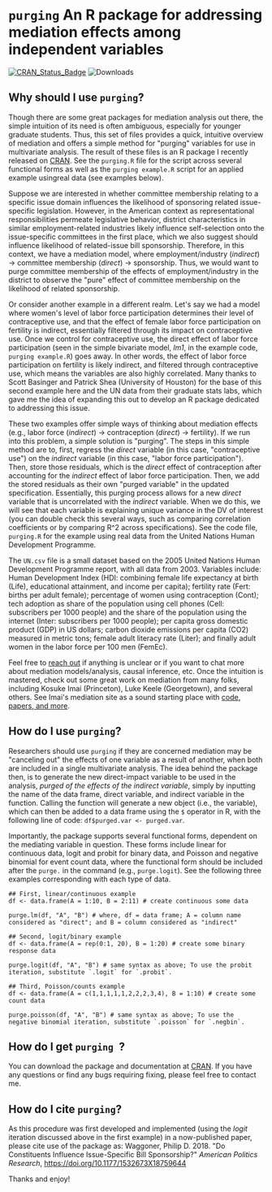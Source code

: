 # `purging` An R package for addressing mediation effects among independent variables
[![CRAN_Status_Badge](http://www.r-pkg.org/badges/version/purging)](http://cran.r-project.org/package=purging)
![Downloads](http://cranlogs.r-pkg.org/badges/purging)

## Why should I use `purging`?

Though there are some great packages for mediation analysis out there, the simple intuition of its need is often ambiguous, especially for younger graduate students. Thus, this set of files provides a quick, intuitive overview of mediation and offers a simple method for "purging" variables for use in multivariate analysis. The result of these files is an R package I recently released on [CRAN](https://CRAN.R-project.org/package=purging). See the `purging.R` file for the script across several functional forms as well as the `purging example.R` script for an applied example usingreal data (see examples below).

Suppose we are interested in whether committee membership relating to a specific issue domain influences the likelihood of sponsoring related issue-specific legislation. However, in the American context as representational responsibilities permeate legislative behavior, district characteristics in similar employment-related industries likely influence self-selection onto the issue-specific committees in the first place, which we also suggest should influence likelihood of related-issue bill sponsorship. Therefore, in this context, we have a mediation model, where employment/industry (_indirect_) -> committee membership (_direct_) -> sponsorship. Thus, we would want to purge committee membership of the effects of employment/industry in the district to observe the "pure" effect of committee membership on the likelihood of related sponsorship. 

Or consider another example in a different realm. Let's say we had a model where women's level of labor force participation determines their level of contraceptive use, and that the effect of female labor force participation on fertility is indirect, essentially filtered through its impact on contraceptive use. Once we control for contraceptive use, the direct effect of labor force participation (seen in the simple bivariate model, _lm1_, in the example code, `purging example.R`) goes away. In other words, the effect of labor force participation on fertility is likely indirect, and filtered through contraceptive use, which means the variables are also highly correlated. Many thanks to Scott Basinger and Patrick Shea (University of Houston) for the base of this second example here and the UN data from their graduate stats labs, which gave me the idea of expanding this out to develop an R package dedicated to addressing this issue.

These two examples offer simple ways of thinking about mediation effects (e.g., labor force (_indirect_) -> contraception (_direct_) -> fertility). If we run into this problem, a simple solution is "purging". The steps in this simple method are to, first, regress the _direct_ variable (in this case, "contraceptive use") on the _indirect_ variable (in this case, "labor force participation"). Then, store those residuals, which is the _direct_ effect of contraception after accounting for the _indirect_ effect of labor force participation. Then, we add the stored residuals as their own "purged variable" in the updated specification. Essentially, this purging process allows for a new _direct_ variable that is uncorrelated with the _indirect_ variable. When we do this, we will see that each variable is explaining unique variance in the DV of interest (you can double check this several ways, such as comparing correlation coefficients or by comparing R^2 across specifications). See the code file, `purging.R` for the example using real data from the United Nations Human Development Programme.

The `UN.csv` file is a small dataset based on the 2005 United Nations Human Development Programme report, with all data from 2003. Variables include: Human Development Index (HDI: combining female life expectancy at birth (Life), educational attainment, and income per capita); fertility rate (Fert: births per adult female); percentage of women using contraception (Cont); tech adoption as share of the population using cell phones (Cell: subscribers per 1000 people) and the share of the population using the internet (Inter: subscribers per 1000 people); per capita gross domestic product (GDP) in US dollars; carbon dioxide emissions per capita (CO2) measured in metric tons; female adult literacy rate (Liter); and finally adult women in the labor force per 100 men (FemEc).

Feel free to [reach out](http://www.philipdwaggoner.com/) if anything is unclear or if you want to chat more about mediation models/analysis, causal inference, etc. Once the intuition is mastered, check out some great work on mediation from many folks, including Kosuke Imai (Princeton), Luke Keele (Georgetown), and several others. See Imai's mediation site as a sound starting place with [code, papers, and more](https://imai.princeton.edu/projects/mechanisms.html). 

## How do I use `purging`?

Researchers should use `purging` if they are concerned mediation may be "canceling out" the effects of one variable as a result of another, when both are included in a single multivariate analysis. The idea behind the package then, is to generate the new direct-impact variable to be used in the analysis, _purged of the effects of the indirect variable_, simply by inputting the name of the data frame, direct variable, and indirect variable in the function. Calling the function will generate a new object (i.e., the variable), which can then be added to a data frame using the `$` operator in R, with the following line of code: `df$purged.var <- purged.var`.

Importantly, the package supports several functional forms, dependent on the mediating variable in question. These forms include linear for continuous data, logit and probit for binary data, and Poisson and negative binomial for event count data, where the functional form should be included after the `purge.` in the command (e.g., `purge.logit`). See the following three examples corresponding with each type of data.

```{r }
## First, linear/continuous example
df <- data.frame(A = 1:10, B = 2:11) # create continuous some data

purge.lm(df, "A", "B") # where, df = data frame; A = column name considered as "direct"; and B = column considered as "indirect"

## Second, logit/binary example
df <- data.frame(A = rep(0:1, 20), B = 1:20) # create some binary response data

purge.logit(df, "A", "B") # same syntax as above; To use the probit iteration, substitute `.logit` for `.probit`.

## Third, Poisson/counts example
df <- data.frame(A = c(1,1,1,1,1,2,2,2,3,4), B = 1:10) # create some count data

purge.poisson(df, "A", "B") # same syntax as above; To use the negative binomial iteration, substitute `.poisson` for `.negbin`.
```

## How do I get `purging `?

You can download the package and documentation at [CRAN](https://CRAN.R-project.org/package=purging). If you have any questions or find any bugs requiring fixing, please feel free to contact me.

## How do I cite `purging`?

As this procedure was first developed and implemented (using the _logit_ iteration discussed above in the first example) in a now-published paper, please cite use of the package as: Waggoner, Philip D. 2018. "Do Constituents Influence Issue-Specific Bill Sponsorship?" _American Politics Research_, <https://doi.org/10.1177/1532673X18759644>

Thanks and enjoy!
